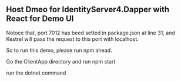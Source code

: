 ## Host Dmeo for IdentityServer4.Dapper with React for Demo UI

Notoce that, port 7012 has beed setted in package.json at line 31, and Kestrel will pass the request to this port with localhost.

So to run this demo, please run npm ahead.

Go the ClientApp directory and run npm start

run the dotnet command
